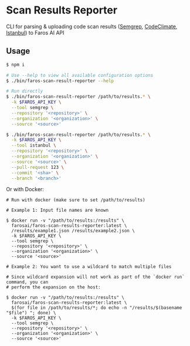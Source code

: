 # Scan Results Reporter

CLI for parsing &amp; uploading code scan results ([Semgrep](https://github.com/semgrep/semgrep), [CodeClimate](https://docs.codeclimate.com/docs/configuring-test-coverage), [Istanbul](https://istanbul.js.org/docs/advanced/alternative-reporters/#json-summary)) to Faros AI API

## Usage

```sh
$ npm i

# Use --help to view all available configuration options
$ ./bin/faros-scan-result-reporter --help

# Run directly
$ ./bin/faros-scan-result-reporter /path/to/results.* \
  -k $FAROS_API_KEY \
  --tool semgrep \
  --repository '<repository>' \
  --organization '<organization>' \
  --source '<source>'

$ ./bin/faros-scan-result-reporter /path/to/results.* \
  -k $FAROS_API_KEY \
  --tool istanbul \
  --repository '<repository>' \
  --organization '<organization>' \
  --source '<source>' \
  --pull-request 123 \
  --commit '<sha>' \
  --branch '<branch>'
```
Or with Docker: 
```
# Run with docker (make sure to set /path/to/results)

# Example 1: Input file names are known

$ docker run -v "/path/to/results:/results" \
  farosai/faros-scan-results-reporter:latest \
  /results/example1.json /results/example2.json \
  -k $FAROS_API_KEY \
  --tool semgrep \
  --repository '<repository>' \
  --organization '<organization>' \
  --source '<source>'

# Example 2: You want to use a wildcard to match multiple files

# Since wildcard expansion will not work as part of the `docker run` command, you can
# perform the expansion on the host:

$ docker run -v "/path/to/results:/results" \
  farosai/faros-scan-results-reporter:latest \
  $(for file in /path/to/results/*; do echo -n "/results/$(basename "$file") "; done) \
  -k $FAROS_API_KEY \
  --tool semgrep \
  --repository '<repository>' \
  --organization '<organization>' \
  --source '<source>'
```
